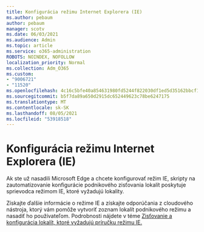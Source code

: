 ```yaml
---
title: Konfigurácia režimu Internet Explorera (IE)
ms.author: pebaum
author: pebaum
manager: scotv
ms.date: 06/03/2021
ms.audience: Admin
ms.topic: article
ms.service: o365-administration
ROBOTS: NOINDEX, NOFOLLOW
localization_priority: Normal
ms.collection: Adm_O365
ms.custom:
- "9006721"
- "11520"
ms.openlocfilehash: 4c16c5bfe40a854631980fd5244f822030df1ed5d35162bbcf19e4e989610ce3
ms.sourcegitcommit: b5f7da89a650d2915dc652449623c78be6247175
ms.translationtype: MT
ms.contentlocale: sk-SK
ms.lasthandoff: 08/05/2021
ms.locfileid: "53918518"
---
```

# <a name="internet-explorer-ie-mode-configuration"></a>Konfigurácia režimu Internet Explorera (IE)

Ak ste už nasadili Microsoft Edge a chcete konfigurovať režim IE, skripty na zautomatizovanie konfigurácie podnikového zisťovania lokalít poskytuje sprievodca režimom IE, ktoré vyžadujú lokality. 

Získajte ďalšie informácie o režime IE a získajte odporúčania z cloudového nástroja, ktorý vám pomôže vytvoriť zoznam lokalít podnikového režimu a nasadiť ho používateľom. Podrobnosti nájdete v téme [Zisťovanie a konfigurácia lokalít, ktoré vyžadujú príručku režimu IE.](https://admin.microsoft.com/AdminPortal/Home?#/modernonboarding/configureiemode)